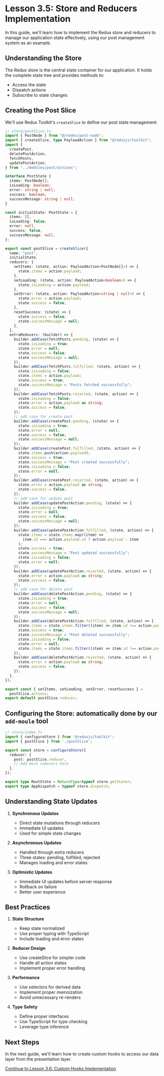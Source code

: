 # Lesson 3.5: Store and Reducers Implementation

In this guide, we'll learn how to implement the Redux store and reducers to manage our application state effectively, using our post management system as an example.

## Understanding the Store

The Redux store is the central state container for our application. It holds the complete state tree and provides methods to:
- Access the state
- Dispatch actions
- Subscribe to state changes

## Creating the Post Slice

We'll use Redux Toolkit's `createSlice` to define our post state management:

```typescript
// store/postSlice.ts
import { PostNode } from "@/nodes/post-node";
import { createSlice, type PayloadAction } from "@reduxjs/toolkit";
import {
  createPost,
  deletePostAction,
  fetchPosts,
  updatePostAction,
} from "../modules/post/actions";

interface PostState {
  items: PostNode[];
  isLoading: boolean;
  error: string | null;
  success: boolean;
  successMessage: string | null;
}

const initialState: PostState = {
  items: [],
  isLoading: false,
  error: null,
  success: false,
  successMessage: null,
};

export const postSlice = createSlice({
  name: "post",
  initialState,
  reducers: {
    setItems: (state, action: PayloadAction<PostNode[]>) => {
      state.items = action.payload;
    },
    setLoading: (state, action: PayloadAction<boolean>) => {
      state.isLoading = action.payload;
    },
    setError: (state, action: PayloadAction<string | null>) => {
      state.error = action.payload;
      state.success = false;
    },
    resetSuccess: (state) => {
      state.success = false;
      state.successMessage = null;
    },
  },
  extraReducers: (builder) => {
    builder.addCase(fetchPosts.pending, (state) => {
      state.isLoading = true;
      state.error = null;
      state.success = false;
      state.successMessage = null;
    });
    builder.addCase(fetchPosts.fulfilled, (state, action) => {
      state.isLoading = false;
      state.items = action.payload;
      state.success = true;
      state.successMessage = "Posts fetched successfully";
    });
    builder.addCase(fetchPosts.rejected, (state, action) => {
      state.isLoading = false;
      state.error = action.payload as string;
      state.success = false;
    });
    // add case for create post
    builder.addCase(createPost.pending, (state) => {
      state.isLoading = true;
      state.error = null;
      state.success = false;
      state.successMessage = null;
    });
    builder.addCase(createPost.fulfilled, (state, action) => {
      state.items.push(action.payload);
      state.success = true;
      state.successMessage = "Post created successfully";
      state.isLoading = false;
      state.error = null;
    });
    builder.addCase(createPost.rejected, (state, action) => {
      state.error = action.payload as string;
      state.success = false;
    });
    // add case for update post
    builder.addCase(updatePostAction.pending, (state) => {
      state.isLoading = true;
      state.error = null;
      state.success = false;
      state.successMessage = null;
    });
    builder.addCase(updatePostAction.fulfilled, (state, action) => {
      state.items = state.items.map((item) =>
        item.id === action.payload.id ? action.payload : item
      );
      state.success = true;
      state.successMessage = "Post updated successfully";
      state.isLoading = false;
      state.error = null;
    });
    builder.addCase(updatePostAction.rejected, (state, action) => {
      state.error = action.payload as string;
      state.success = false;
    });
    // add case for delete post
    builder.addCase(deletePostAction.pending, (state) => {
      state.isLoading = true;
      state.error = null;
      state.success = false;
      state.successMessage = null;
    });
    builder.addCase(deletePostAction.fulfilled, (state, action) => {
      state.items = state.items.filter((item) => item.id !== action.payload);
      state.success = true;
      state.successMessage = "Post deleted successfully";
      state.isLoading = false;
      state.error = null;
      state.items = state.items.filter((item) => item.id !== action.payload);
    });
    builder.addCase(deletePostAction.rejected, (state, action) => {
      state.error = action.payload as string;
      state.success = false;
    });
  },
});

export const { setItems, setLoading, setError, resetSuccess } =
  postSlice.actions;
export default postSlice.reducer;
```

## Configuring the Store: automatically done by our `add-moule` tool

```typescript
// store/index.ts
import { configureStore } from '@reduxjs/toolkit';
import { postSlice } from './postSlice';

export const store = configureStore({
  reducer: {
    post: postSlice.reducer,
    // Add more reducers here
  },
});

export type RootState = ReturnType<typeof store.getState>;
export type AppDispatch = typeof store.dispatch;
```


## Understanding State Updates

1. **Synchronous Updates**
   - Direct state mutations through reducers
   - Immediate UI updates
   - Used for simple state changes

2. **Asynchronous Updates**
   - Handled through extra reducers
   - Three states: pending, fulfilled, rejected
   - Manages loading and error states

3. **Optimistic Updates**
   - Immediate UI updates before server response
   - Rollback on failure
   - Better user experience

## Best Practices

1. **State Structure**
   - Keep state normalized
   - Use proper typing with TypeScript
   - Include loading and error states

2. **Reducer Design**
   - Use createSlice for simpler code
   - Handle all action states
   - Implement proper error handling

3. **Performance**
   - Use selectors for derived data
   - Implement proper memoization
   - Avoid unnecessary re-renders

4. **Type Safety**
   - Define proper interfaces
   - Use TypeScript for type checking
   - Leverage type inference

## Next Steps

In the next guide, we'll learn how to create custom hooks to access our data layer from the presentation layer.

[Continue to Lesson 3.6: Custom Hooks Implementation](./step3e-custom-hooks.md) 